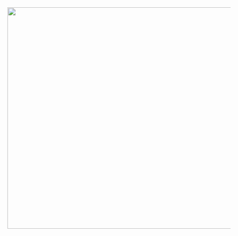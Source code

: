 <img alt="" src="https://miro.medium.com/v2/resize:fit:1400/format:webp/1*cN_AR3fwVNRIf-pYIAYqYw.jpeg" style="width: 800px; height: 500px;">
